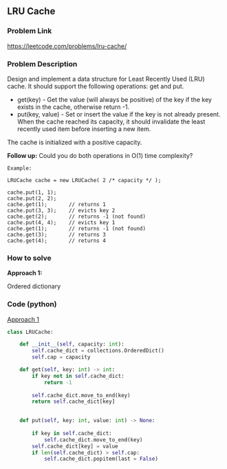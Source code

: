 ## LRU Cache

### Problem Link

https://leetcode.com/problems/lru-cache/

### Problem Description 

Design and implement a data structure for Least Recently Used (LRU) cache. It should support the following operations: get and put.

* get(key) - Get the value (will always be positive) of the key if the key exists in the cache, otherwise return -1.
* put(key, value) - Set or insert the value if the key is not already present. When the cache reached its capacity, it should invalidate the least recently used item before inserting a new item.

The cache is initialized with a positive capacity.

**Follow up:**
Could you do both operations in O(1) time complexity?

```
Example: 

LRUCache cache = new LRUCache( 2 /* capacity */ );

cache.put(1, 1);
cache.put(2, 2);
cache.get(1);       // returns 1
cache.put(3, 3);    // evicts key 2
cache.get(2);       // returns -1 (not found)
cache.put(4, 4);    // evicts key 1
cache.get(1);       // returns -1 (not found)
cache.get(3);       // returns 3
cache.get(4);       // returns 4

```

### How to solve 

**Approach 1:** 

Ordered dictionary


### Code (python)

[Approach 1]()

```python
class LRUCache:

    def __init__(self, capacity: int):
        self.cache_dict = collections.OrderedDict()
        self.cap = capacity

    def get(self, key: int) -> int:
        if key not in self.cache_dict:
            return -1
        
        self.cache_dict.move_to_end(key)
        return self.cache_dict[key]
        

    def put(self, key: int, value: int) -> None:
        
        if key in self.cache_dict:
            self.cache_dict.move_to_end(key)
        self.cache_dict[key] = value
        if len(self.cache_dict) > self.cap:
            self.cache_dict.popitem(last = False)
```

